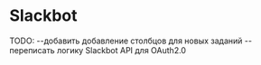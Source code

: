 # Slackbot
TODO:
--добавить добавление столбцов для новых заданий
--переписать логику Slackbot API для OAuth2.0
